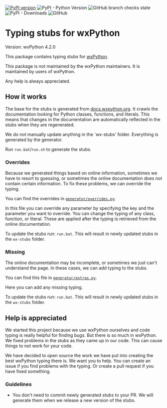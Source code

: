 [![PyPI version](https://badge.fury.io/py/types-wxpython.svg)](https://badge.fury.io/py/types-wxpython)
![PyPI - Python Version](https://img.shields.io/pypi/pyversions/types-wxpython)
![GitHub branch checks state](https://img.shields.io/github/checks-status/AlexionSoftware/types-wxpython/main)
![PyPI - Downloads](https://img.shields.io/pypi/dm/types-wxpython)
![GitHub](https://img.shields.io/github/license/AlexionSoftware/types-wxpython)

# Typing stubs for wxPython
Version: wxPython 4.2.0

This package contains typing stubs for [wxPython](https://pypi.org/project/wxPython/).

This package is not maintained by the wxPython maintainers. It is maintained by users of wxPython.

Any help is always appreciated.

## How it works
The base for the stubs is generated from [docs.wxpython.org](https://docs.wxpython.org/). It crawls the documentation looking for Python classes, functions, and literals. This means that changes in the documentation are automatically reflected in the stubs when they are regenerated.

We do not manually update anything in the `wx-stubs' folder. Everything is generated by the generator.

Run `run.bat`/`run.sh` to generate the stubs.

### Overrides
Because we generated things based on online information, sometimes we have to resort to guessing, or sometimes the online documentation does not contain certain information. To fix these problems, we can override the typing.

You can find the overrides in [`generator/overrides.py`](https://github.com/AlexionSoftware/types-wxpython/blob/main/generator/overrides.py).

In this file you can override any parameter by specifying the key and the parameter you want to override. You can change the typing of any class, function, or literal. These are applied after the typing is retrieved from the online documentation.

To update the stubs run: `run.bat`. This will result in newly updated stubs in the `wx-stubs` folder.

### Missing
The online documentation may be incomplete, or sometimes we just can't understand the page. In these cases, we can add typing to the stubs.

You can find this file in [`generator/extras.py`](https://github.com/AlexionSoftware/types-wxpython/blob/main/generator/extras.py).

Here you can add any missing typing.

To update the stubs run: `run.bat`. This will result in newly updated stubs in the `wx-stubs` folder.

## Help is appreciated
We started this project because we use wxPython ourselves and code typing is really helpful for finding bugs.
But there is so much in wxPython. We fixed problems in the stubs as they came up in our code. This can cause things to not work for your code.

We have decided to open source the work we have put into creating the best wxPython typing there is.
We want you to help. You can create an issue if you find problems with the typing. Or create a pull request if you have fixed something.

### Guidelines
* You don't need to commit newly generated stubs to your PR. We will generate them when we release a new version of the stubs.
